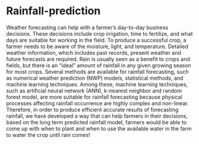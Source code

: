 # Rainfall-prediction

Weather forecasting can help with a farmer’s day-to-day business decisions. These decisions include crop irrigation, time to fertilize, and what days are suitable for working in the field.
To produce a successful crop, a farmer needs to be aware of the moisture, light, and temperature. Detailed weather information, which includes past records, present weather and future forecasts are required. Rain is usually seen as a benefit to crops and fields, but there is an “ideal” amount of rainfall in any given growing season for most crops. 
Several methods are available for rainfall forecasting, such as numerical weather prediction (NWP) models, statistical methods, and machine learning techniques. Among these, machine learning techniques, such as artificial neural network (ANN), k-nearest neighbor and random forest model, are more suitable for rainfall forecasting because physical processes affecting rainfall occurrence are highly complex and non-linear. 
Therefore, in order to produce efficient accurate results of forecasting rainfall, we have developed a way that can help farmers in their decisions, based on the long term predicted rainfall model, farmers would be able to come up with when to plant and when to use the available water in the farm to water the crop until rain comes!
